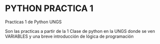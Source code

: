 # PYTHON PRACTICA 1

Practicas 1 de Python UNGS

Son las practicas a partir de la 1 Clase de python en la UNGS donde se ven VARIABLES y una breve introducción de lógica de programación 
